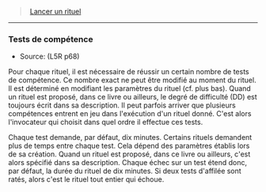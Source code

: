 ﻿---
!GenericItem
Id: l5r_rituals_hd.md#tests-de-compétence
ParentLink: l5r_rituals_hd.md#lancer-un-rituel
Name: Tests de compétence
ParentName: Lancer un rituel
NameLevel: 3
Source: (L5R p68)
Attributes: {}
---
> [Lancer un rituel](hd_l5r_rituals.md)

---

### Tests de compétence

- Source: (L5R p68)

Pour chaque rituel, il est nécessaire de réussir un certain nombre de tests de compétence. Ce nombre exact ne peut être modifié au moment du rituel. Il est déterminé en modifiant les paramètres du rituel (cf. plus bas). Quand un rituel est proposé, dans ce livre ou ailleurs, le degré de difficulté (DD) est toujours écrit dans sa description. Il peut parfois arriver que plusieurs compétences entrent en jeu dans l'exécution d'un rituel donné. C'est alors l'invocateur qui choisit dans quel ordre il effectue ces tests.

Chaque test demande, par défaut, dix minutes. Certains rituels demandent plus de temps entre chaque test. Cela dépend des paramètres établis lors de sa création. Quand un rituel est proposé, dans ce livre ou ailleurs, c'est alors spécifié dans sa description. Chaque échec sur un test étend donc, par défaut, la durée du rituel de dix minutes. Si deux tests d'affilée sont ratés, alors c'est le rituel tout entier qui échoue.

